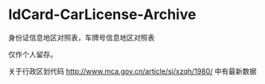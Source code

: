 # IdCard-CarLicense-Archive

身份证信息地区对照表，车牌号信息地区对照表

仅作个人留存。

关于行政区划代码 http://www.mca.gov.cn/article/sj/xzqh/1980/ 中有最新数据

